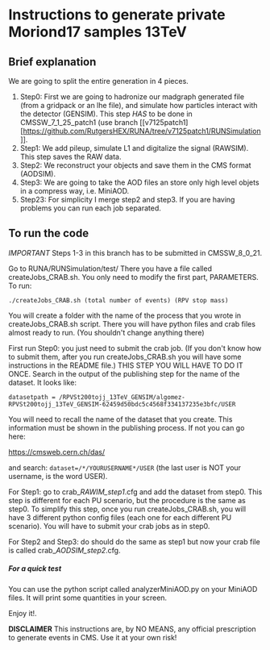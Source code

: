 # Instructions to generate private Moriond17 samples 13TeV 

## Brief explanation

We are going to split the entire generation in 4 pieces. 

1. Step0: 
	First we are going to hadronize our madgraph generated file (from a gridpack or an lhe file), and simulate how particles interact with the detector (GENSIM).  This step *HAS* to be done in CMSSW_7_1_25_patch1 (use branch [[v7125patch1][https://github.com/RutgersHEX/RUNA/tree/v7125patch1/RUNSimulation]].
2. Step1: 
	We add pileup, simulate L1 and digitalize the signal (RAWSIM). This step saves the RAW data.  
3. Step2: 
	We reconstruct your objects and save them in the CMS format (AODSIM). 
4. Step3:
	We are going to take the AOD files an store only high level objets in a compress way, i.e. MiniAOD.
5. Step23:
	For simplicity I merge step2 and step3. If you are having problems you can run each job separated.


## To run the code

*IMPORTANT* Steps 1-3 in this branch has to be submitted in CMSSW_8_0_21.

Go to RUNA/RUNSimulation/test/
There you have a file called createJobs_CRAB.sh. You only need to modify the first part, PARAMETERS.
To run: 
```
./createJobs_CRAB.sh (total number of events) (RPV stop mass)
```

You will create a folder with the name of the process that you wrote in createJobs_CRAB.sh script.
There you will have python files and crab files almost ready to run. (You shouldn't change anything there)

First run Step0: you just need to submit the crab job. (If you don't know how to submit them, after you run createJobs_CRAB.sh you will have some instructions in the README file.) THIS STEP YOU WILL HAVE TO DO IT ONCE. Search in the output of the publishing step for the name of the dataset. It looks like:

```
datasetpath = /RPVSt200tojj_13TeV_GENSIM/algomez-RPVSt200tojj_13TeV_GENSIM-62459d50bdc5c4568f334137235e3bfc/USER
```

You will need to recall the name of the dataset that you create. This information must be shown in the publishing process. If not you can go here: 

https://cmsweb.cern.ch/das/

and search: `dataset=/*/YOURUSERNAME*/USER` (the last user is NOT your username, is the word USER). 

For Step1: go to crab_*_RAWIM_step1_*.cfg and add the dataset from step0. This step is different for each PU scenario, but the procedure is the same as step0. To simplify this step, once you run createJobs_CRAB.sh, you will have 3 different python config files (each one for each different PU scenario). You will have to submit your crab jobs as in step0. 

For Step2 and Step3: do should do the same as step1 but now your crab file is called crab_*_AODSIM_step2_*.cfg. 

##### For a quick test
You can use the python script called analyzerMiniAOD.py on your MiniAOD files. It will print some quantities in your screen.  

Enjoy it!. 


**DISCLAIMER**
This instructions are, by NO MEANS, any official 
prescription to generate events in CMS. 
Use it at your own risk!
